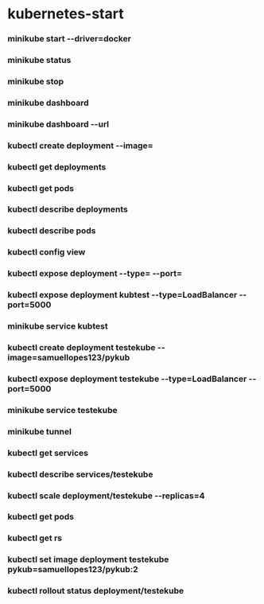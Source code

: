 # kubernetes-start

### minikube start --driver=docker
### minikube status
### minikube stop
### minikube dashboard
### minikube dashboard --url

### kubectl create deployment <nome> --image=<nome da imagem>

### kubectl get deployments
### kubectl get pods
### kubectl describe deployments
### kubectl describe pods
### kubectl config view


### kubectl expose deployment <NOME> --type=<tipo> --port=<port>
### kubectl expose deployment kubtest --type=LoadBalancer --port=5000


### minikube service kubtest

### kubectl create deployment testekube --image=samuellopes123/pykub
### kubectl expose deployment testekube --type=LoadBalancer --port=5000
### minikube service testekube
### minikube tunnel

### kubectl get services
### kubectl describe services/testekube


### kubectl scale deployment/testekube --replicas=4
### kubectl get pods
### kubectl get rs

### kubectl set image deployment testekube pykub=samuellopes123/pykub:2

### kubectl rollout status deployment/testekube